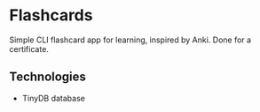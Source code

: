 # Flashcards
Simple CLI flashcard app for learning, inspired by Anki. Done for a certificate.
## Technologies
- TinyDB database
